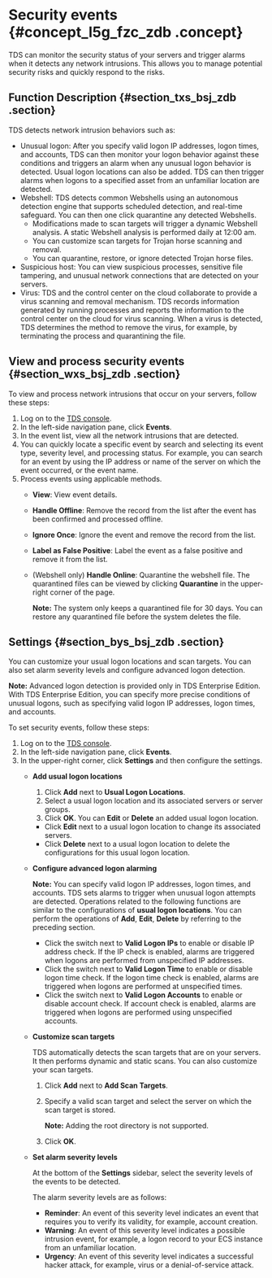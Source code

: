 # Security events {#concept_l5g_fzc_zdb .concept}

TDS can monitor the security status of your servers and trigger alarms when it detects any network intrusions. This allows you to manage potential security risks and quickly respond to the risks.

## Function Description {#section_txs_bsj_zdb .section}

TDS detects network intrusion behaviors such as:

-   Unusual logon: After you specify valid logon IP addresses, logon times, and accounts, TDS can then monitor your logon behavior against these conditions and triggers an alarm when any unusual logon behavior is detected. Usual logon locations can also be added. TDS can then trigger alarms when logons to a specified asset from an unfamiliar location are detected.
-   Webshell: TDS detects common Webshells using an autonomous detection engine that supports scheduled detection, and real-time safeguard. You can then one click quarantine any detected Webshells.
    -   Modifications made to scan targets will trigger a dynamic Webshell analysis. A static Webshell analysis is performed daily at 12:00 am.
    -   You can customize scan targets for Trojan horse scanning and removal.
    -   You can quarantine, restore, or ignore detected Trojan horse files.
-   Suspicious host: You can view suspicious processes, sensitive file tampering, and unusual network connections that are detected on your servers.
-   Virus: TDS and the control center on the cloud collaborate to provide a virus scanning and removal mechanism. TDS records information generated by running processes and reports the information to the control center on the cloud for virus scanning. When a virus is detected, TDS determines the method to remove the virus, for example, by terminating the process and quarantining the file.

## View and process security events {#section_wxs_bsj_zdb .section}

To view and process network intrusions that occur on your servers, follow these steps:

1.  Log on to the [TDS console](partners-intl.console.aliyun.com/#/sas).
2.  In the left-side navigation pane, click **Events**.
3.  In the event list, view all the network intrusions that are detected.
4.  You can quickly locate a specific event by search and selecting its event type, severity level, and processing status. For example, you can search for an event by using the IP address or name of the server on which the event occurred, or the event name.
5.  Process events using applicable methods.
    -   **View**: View event details.
    -   **Handle Offline**: Remove the record from the list after the event has been confirmed and processed offline.
    -   **Ignore Once**: Ignore the event and remove the record from the list.
    -   **Label as False Positive**: Label the event as a false positive and remove it from the list.
    -   \(Webshell only\) **Handle Online**: Quarantine the webshell file. The quarantined files can be viewed by clicking **Quarantine** in the upper-right corner of the page.

        **Note:** The system only keeps a quarantined file for 30 days. You can restore any quarantined file before the system deletes the file.


## Settings {#section_bys_bsj_zdb .section}

You can customize your usual logon locations and scan targets. You can also set alarm severity levels and configure advanced logon detection.

**Note:** Advanced logon detection is provided only in TDS Enterprise Edition. With TDS Enterprise Edition, you can specify more precise conditions of unusual logons, such as specifying valid logon IP addresses, logon times, and accounts.

To set security events, follow these steps:

1.  Log on to the [TDS console](partners-intl.console.aliyun.com/#/sas).
2.  In the left-side navigation pane, click **Events**.
3.  In the upper-right corner, click **Settings** and then configure the settings.
    -   **Add usual logon locations** 

        1.  Click **Add** next to **Usual Logon Locations**.
        2.  Select a usual logon location and its associated servers or server groups.
        3.  Click **OK**.
        You can **Edit** or **Delete** an added usual logon location.

        -   Click **Edit** next to a usual logon location to change its associated servers.
        -   Click **Delete** next to a usual logon location to delete the configurations for this usual logon location.
    -   **Configure advanced logon alarming** 

        **Note:** You can specify valid logon IP addresses, logon times, and accounts. TDS sets alarms to trigger when unusual logon attempts are detected. Operations related to the following functions are similar to the configurations of **usual logon locations**. You can perform the operations of **Add**, **Edit**, **Delete** by referring to the preceding section.

        -   Click the switch next to **Valid Logon IPs** to enable or disable IP address check. If the IP check is enabled, alarms are triggered when logons are performed from unspecified IP addresses.
        -   Click the switch next to **Valid Logon Time** to enable or disable logon time check. If the logon time check is enabled, alarms are triggered when logons are performed at unspecified times.
        -   Click the switch next to **Valid Logon Accounts** to enable or disable account check. If account check is enabled, alarms are triggered when logons are performed using unspecified accounts.
    -   **Customize scan targets** 

        TDS automatically detects the scan targets that are on your servers. It then performs dynamic and static scans. You can also customize your scan targets.

        1.  Click **Add** next to **Add Scan Targets**.
        2.  Specify a valid scan target and select the server on which the scan target is stored.

            **Note:** Adding the root directory is not supported.

        3.  Click **OK**.
    -   **Set alarm severity levels** 

        At the bottom of the **Settings** sidebar, select the severity levels of the events to be detected.

        The alarm severity levels are as follows:

        -   **Reminder**: An event of this severity level indicates an event that requires you to verify its validity, for example, account creation.
        -   **Warning**: An event of this severity level indicates a possible intrusion event, for example, a logon record to your ECS instance from an unfamiliar location.
        -   **Urgency**: An event of this severity level indicates a successful hacker attack, for example, virus or a denial-of-service attack.

